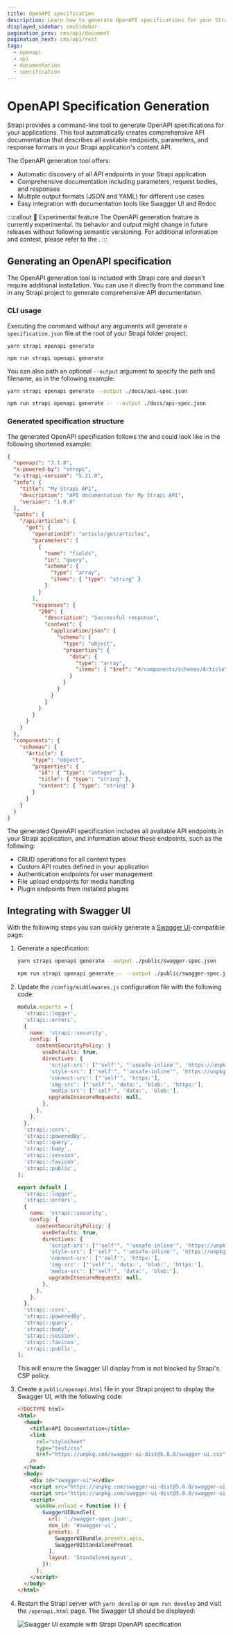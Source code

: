 ```yaml
---
title: OpenAPI specification 
description: Learn how to generate OpenAPI specifications for your Strapi applications using the @strapi/openapi package
displayed_sidebar: cmsSidebar
pagination_prev: cms/api/document
pagination_next: cms/api/rest
tags:
  - openapi
  - api
  - documentation
  - specification
---
```


# OpenAPI Specification Generation

Strapi provides a command-line tool to generate OpenAPI specifications for your applications. This tool automatically creates comprehensive API documentation that describes all available endpoints, parameters, and response formats in your Strapi application's content API.

The OpenAPI generation tool offers:

- Automatic discovery of all API endpoints in your Strapi application
- Comprehensive documentation including parameters, request bodies, and responses
- Multiple output formats (JSON and YAML) for different use cases
- Easy integration with documentation tools like Swagger UI and Redoc

:::callout 🚧  Experimental feature
The OpenAPI generation feature is currently experimental. Its behavior and output might change in future releases without following semantic versioning. For additional information and context, please refer to the <ExternalLink text="Strapi Contributor Docs" to="https://contributor.strapi.io/openapi" />.
:::

## Generating an OpenAPI specification

The OpenAPI generation tool is included with Strapi core and doesn't require additional installation. You can use it directly from the command line in any Strapi project to generate comprehensive API documentation.

### CLI usage

Executing the command without any arguments will generate a `specification.json` file at the root of your Strapi folder project:

<Tabs groupId="yarn-npm">
<TabItem value="yarn" label="Yarn">

```shell
yarn strapi openapi generate
```

</TabItem>

<TabItem value="npm" label="NPM">

```shell
npm run strapi openapi generate
```

</TabItem>
</Tabs>

You can also path an optional `--output` argument to specify the path and filename, as in the following example:

<Tabs groupId="yarn-npm">
<TabItem value="yarn" label="Yarn">

```bash
yarn strapi openapi generate --output ./docs/api-spec.json
```
</TabItem>

<TabItem value="npm" label="NPM">

```bash
npm run strapi openapi generate -- --output ./docs/api-spec.json
```

</TabItem>
</Tabs>

### Generated specification structure

The generated OpenAPI specification follows the <ExternalLink to="https://spec.openapis.org/oas/v3.1.0.html" text="OpenAPI 3.1.0 standard" /> and could look like in the following shortened example:

```json
{
  "openapi": "3.1.0",
  "x-powered-by": "strapi",
  "x-strapi-version": "5.21.0",
  "info": {
    "title": "My Strapi API",
    "description": "API documentation for My Strapi API",
    "version": "1.0.0"
  },
  "paths": {
    "/api/articles": {
      "get": {
        "operationId": "article/get/articles",
        "parameters": [
          {
            "name": "fields",
            "in": "query",
            "schema": {
              "type": "array",
              "items": { "type": "string" }
            }
          }
        ],
        "responses": {
          "200": {
            "description": "Successful response",
            "content": {
              "application/json": {
                "schema": {
                  "type": "object",
                  "properties": {
                    "data": {
                      "type": "array",
                      "items": { "$ref": "#/components/schemas/Article" }
                    }
                  }
                }
              }
            }
          }
        }
      }
    }
  },
  "components": {
    "schemas": {
      "Article": {
        "type": "object",
        "properties": {
          "id": { "type": "integer" },
          "title": { "type": "string" },
          "content": { "type": "string" }
        }
      }
    }
  }
}
```

The generated OpenAPI specification includes all available API endpoints in your Strapi application, and information about these endpoints, such as the following:

- CRUD operations for all content types
- Custom API routes defined in your application
- Authentication endpoints for user management
- File upload endpoints for media handling
- Plugin endpoints from installed plugins

## Integrating with Swagger UI

With the following steps you can quickly generate a [Swagger UI](https://swagger.io/)-compatible page:

1. Generate a specification:

    <Tabs groupId="yarn-npm">
    <TabItem value="yarn" label="yarn">

    ```bash
    yarn strapi openapi generate --output ./public/swagger-spec.json
    ```

    </TabItem>

    <TabItem value="npm" label="npm">

    ```bash
    npm run strapi openapi generate -- --output ./public/swagger-spec.json
    ```

    </TabItem>
    </Tabs>

2. Update the `/config/middlewares.js` configuration file with the following code:

    <Tabs groupId="js-ts">
    <TabItem value="js" label="JavaScript">

    ```js title="/config/middlewares.js"
    module.exports = [
      'strapi::logger',
      'strapi::errors',
      {
        name: 'strapi::security',
        config: {
          contentSecurityPolicy: {
            useDefaults: true,
            directives: {
              'script-src': ["'self'", "'unsafe-inline'", 'https://unpkg.com'],
              'style-src': ["'self'", "'unsafe-inline'", 'https://unpkg.com'],
              'connect-src': ["'self'", 'https:'],
              'img-src': ["'self'", 'data:', 'blob:', 'https:'],
              'media-src': ["'self'", 'data:', 'blob:'],
              upgradeInsecureRequests: null,
            },
          },
        },
      },
      'strapi::cors',
      'strapi::poweredBy',
      'strapi::query',
      'strapi::body',
      'strapi::session',
      'strapi::favicon',
      'strapi::public',
    ];
    ```

    </TabItem>

    <TabItem value="ts" label="TypeScript">

    ```js title="/config/middlewares.ts"
    export default [
      'strapi::logger',
      'strapi::errors',
      {
        name: 'strapi::security',
        config: {
          contentSecurityPolicy: {
            useDefaults: true,
            directives: {
              'script-src': ["'self'", "'unsafe-inline'", 'https://unpkg.com'],
              'style-src': ["'self'", "'unsafe-inline'", 'https://unpkg.com'],
              'connect-src': ["'self'", 'https:'],
              'img-src': ["'self'", 'data:', 'blob:', 'https:'],
              'media-src': ["'self'", 'data:', 'blob:'],
              upgradeInsecureRequests: null,
            },
          },
        },
      },
      'strapi::cors',
      'strapi::poweredBy',
      'strapi::query',
      'strapi::body',
      'strapi::session',
      'strapi::favicon',
      'strapi::public',
    ];
    ```

    </TabItem>
    </Tabs>

    This will ensure the Swagger UI display from <ExternalLink to="https://unpkg.com/" text="unpkg.com" /> is not blocked by Strapi's CSP policy.


3. Create a `public/openapi.html` file in your Strapi project to display the Swagger UI, with the following code:

    ```html
    <!DOCTYPE html>
    <html>
      <head>
        <title>API Documentation</title>
        <link
          rel="stylesheet"
          type="text/css"
          href="https://unpkg.com/swagger-ui-dist@5.0.0/swagger-ui.css"
        />
      </head>
      <body>
        <div id="swagger-ui"></div>
        <script src="https://unpkg.com/swagger-ui-dist@5.0.0/swagger-ui-bundle.js"></script>
        <script src="https://unpkg.com/swagger-ui-dist@5.0.0/swagger-ui-standalone-preset.js"></script>
        <script>
          window.onload = function () {
            SwaggerUIBundle({
              url: './swagger-spec.json',
              dom_id: '#swagger-ui',
              presets: [
                SwaggerUIBundle.presets.apis,
                SwaggerUIStandalonePreset
              ],
              layout: 'StandaloneLayout',
            });
          };
        </script>
      </body>
    </html>
    ```

4. Restart the Strapi server with `yarn develop` or `npm run develop` and visit the `/openapi.html` page. The Swagger UI should be displayed:

    ![Swagger UI example with Strapi OpenAPI specification](/img/assets/apis/swagger-open-api.png)
